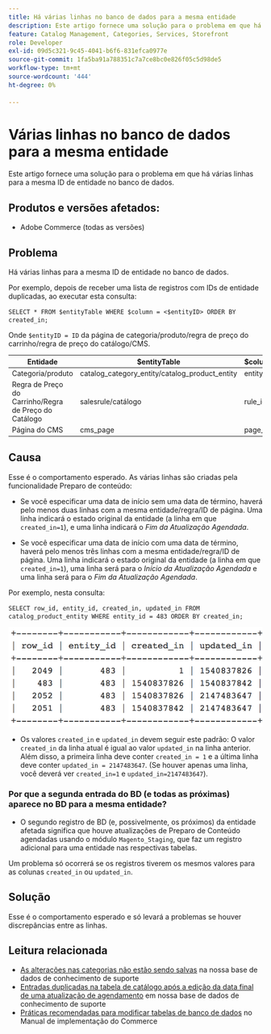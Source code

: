```yaml
---
title: Há várias linhas no banco de dados para a mesma entidade
description: Este artigo fornece uma solução para o problema em que há várias linhas para a mesma ID de entidade no banco de dados.
feature: Catalog Management, Categories, Services, Storefront
role: Developer
exl-id: 09d5c321-9c45-4041-b6f6-831efca0977e
source-git-commit: 1fa5ba91a788351c7a7ce8bc0e826f05c5d98de5
workflow-type: tm+mt
source-wordcount: '444'
ht-degree: 0%

---
```


# Várias linhas no banco de dados para a mesma entidade

Este artigo fornece uma solução para o problema em que há várias linhas para a mesma ID de entidade no banco de dados.

## Produtos e versões afetados:

* Adobe Commerce (todas as versões)

## Problema

Há várias linhas para a mesma ID de entidade no banco de dados.

Por exemplo, depois de receber uma lista de registros com IDs de entidade duplicadas, ao executar esta consulta:

```
SELECT * FROM $entityTable WHERE $column = <$entityID> ORDER BY created_in;
```

Onde `$entityID = ID` da página de categoria/produto/regra de preço do carrinho/regra de preço do catálogo/CMS.

| Entidade | $entityTable | $coluna |
|------------------|-----------------------------------|------------------|
| Categoria/produto | catalog_category_entity/catalog_product_entity | entity_id |
| Regra de Preço do Carrinho/Regra de Preço do Catálogo | salesrule/catálogo | rule_id |
| Página do CMS | cms_page | page_id |

## Causa

Esse é o comportamento esperado. As várias linhas são criadas pela funcionalidade Preparo de conteúdo:

* Se você especificar uma data de início sem uma data de término, haverá pelo menos duas linhas com a mesma entidade/regra/ID de página. Uma linha indicará o estado original da entidade (a linha em que `created_in=1`), e uma linha indicará o *Fim da Atualização Agendada*.

* Se você especificar uma data de início com uma data de término, haverá pelo menos três linhas com a mesma entidade/regra/ID de página. Uma linha indicará o estado original da entidade (a linha em que `created_in=1`), uma linha será para o *Início da Atualização Agendada* e uma linha será para o *Fim da Atualização Agendada*.

Por exemplo, nesta consulta:

```
SELECT row_id, entity_id, created_in, updated_in FROM catalog_product_entity WHERE entity_id = 483 ORDER BY created_in;
```

![várias_linhas_no_banco_de_dados.png](assets/multiple_rows_in_database.png)

* Os valores `created_in` e `updated_in` devem seguir este padrão: O valor `created_in` da linha atual é igual ao valor `updated_in` na linha anterior. Além disso, a primeira linha deve conter `created_in = 1` e a última linha deve conter `updated_in = 2147483647`. (Se houver apenas uma linha, você deverá ver `created_in=1` e `updated_in=2147483647`).

### Por que a segunda entrada do BD (e todas as próximas) aparece no BD para a mesma entidade?

* O segundo registro de BD (e, possivelmente, os próximos) da entidade afetada significa que houve atualizações de Preparo de Conteúdo agendadas usando o módulo `Magento_Staging`, que faz um registro adicional para uma entidade nas respectivas tabelas.

Um problema só ocorrerá se os registros tiverem os mesmos valores para as colunas `created_in` ou `updated_in`.

## Solução

Esse é o comportamento esperado e só levará a problemas se houver discrepâncias entre as linhas.

## Leitura relacionada

* [As alterações nas categorias não estão sendo salvas](https://experienceleague.adobe.com/docs/commerce-knowledge-base/kb/troubleshooting/miscellaneous/changes-to-categories-are-not-being-saved.html) na nossa base de dados de conhecimento de suporte
* [Entradas duplicadas na tabela de catálogo após a edição da data final de uma atualização de agendamento](https://experienceleague.adobe.com/docs/commerce-knowledge-base/kb/troubleshooting/known-issues-patches-attached/duplicate-entries-in-the-catalogrule-table-after-editing-the-end-date-of-a-schedule-update.html) em nossa base de dados de conhecimento de suporte
* [Práticas recomendadas para modificar tabelas de banco de dados](https://experienceleague.adobe.com/en/docs/commerce-operations/implementation-playbook/best-practices/development/modifying-core-and-third-party-tables#why-adobe-recommends-avoiding-modifications) no Manual de implementação do Commerce
